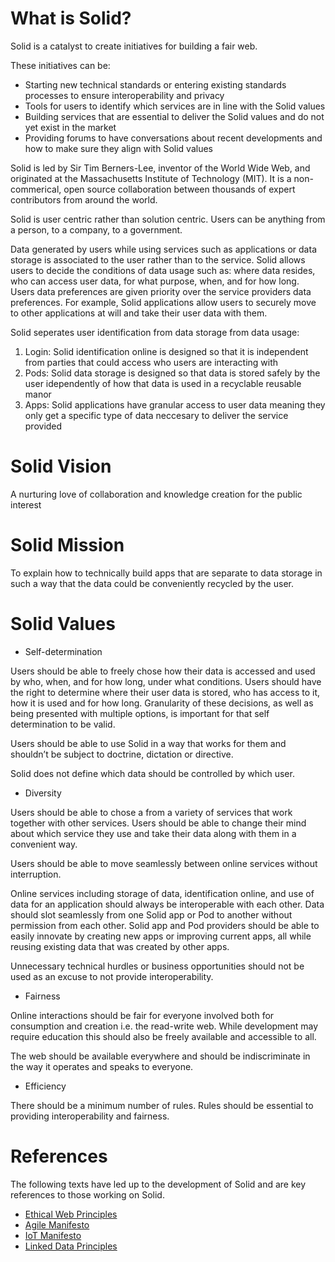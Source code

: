# What is Solid? 

Solid is a catalyst to create initiatives for building a fair web. 

These initiatives can be: 
- Starting new technical standards or entering existing standards processes to ensure interoperability and privacy
- Tools for users to identify which services are in line with the Solid values 
- Building services that are essential to deliver the Solid values and do not yet exist in the market 
- Providing forums to have conversations about recent developments and how to make sure they align with Solid values 

Solid is led by Sir Tim Berners-Lee, inventor of the World Wide Web, and originated at the Massachusetts Institute of Technology (MIT). It is a non-commerical, open source collaboration between thousands of expert contributors from around the world.

Solid is user centric rather than solution centric. Users can be anything from a person, to a company, to a government.

Data generated by users while using services such as applications or data storage is associated to the user rather than to the service. Solid allows users to decide the conditions of data usage such as: where data resides, who can access user data, for what purpose, when, and for how long. Users data preferences are given priority over the service providers data preferences. For example, Solid applications allow users to securely move to other applications at will and take their user data with them. 

Solid seperates user identification from data storage from data usage: 

1.	Login: Solid identification online is designed so that it is independent from parties that could access who users are interacting with
2.	Pods: Solid data storage is designed so that data is stored safely by the user idependently of how that data is used in a recyclable reusable manor 
3.	Apps: Solid applications have granular access to user data meaning they only get a specific type of data neccesary to deliver the service provided

# Solid Vision 

A nurturing love of collaboration and knowledge creation for the public interest

# Solid Mission 

To explain how to technically build apps that are separate to data storage in such a way that the data could be conveniently recycled by the user. 

# Solid Values 

* Self-determination

Users should be able to freely chose how their data is accessed and used by who, when, and for how long, under what conditions. Users should have the right to determine where their user data is stored, who has access to it, how it is used and for how long. Granularity of these decisions, as well as being presented with multiple options, is important for that self determination to be valid. 

Users should be able to use Solid in a way that works for them and shouldn’t be subject to doctrine, dictation or directive.

Solid does not define which data should be controlled by which user.

* Diversity

Users should be able to chose a from a variety of services that work together with other services. Users should be able to change their mind about which service they use and take their data along with them in a convenient way.  

Users should be able to move seamlessly between online services without interruption. 

Online services including storage of data, identification online, and use of data for an application should always be interoperable with each other. Data should slot seamlessly from one Solid app or Pod to another without permission from each other. Solid app and Pod providers should be able to easily innovate by creating new apps or improving current apps, all while reusing existing data that was created by other apps.

Unnecessary technical hurdles or business opportunities should not be used as an excuse to not provide interoperability. 

* Fairness

Online interactions should be fair for everyone involved both for consumption and creation i.e. the read-write web. While development may require education this should also be freely available and accessible to all.

The web should be available everywhere and should be indiscriminate in the way it operates and speaks to everyone.

* Efficiency 

There should be a minimum number of rules. Rules should be essential to providing interoperability and fairness. 

# References 
The following texts have led up to the development of Solid and are key references to those working on Solid. 

* [Ethical Web Principles](https://www.w3.org/2001/tag/doc/ethical-web-principles/)
* [Agile Manifesto](https://agilemanifesto.org/)
* [IoT Manifesto](https://www.iotmanifesto.com)
* [Linked Data Principles](https://www.futurelearn.com/courses/linked-data/0/steps/16087)
